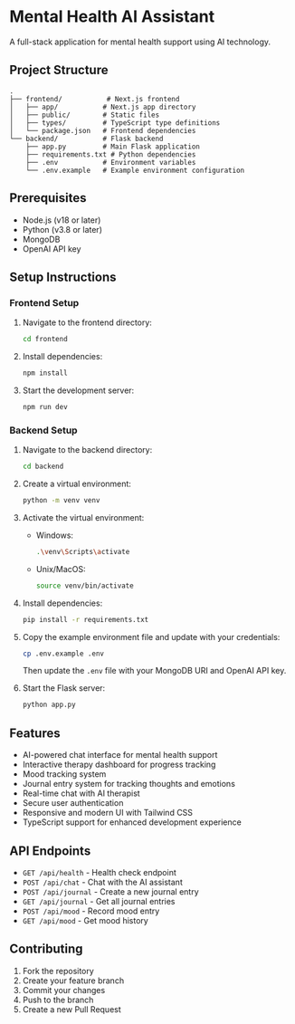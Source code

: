 # Mental Health AI Assistant

A full-stack application for mental health support using AI technology.

## Project Structure

```
.
├── frontend/           # Next.js frontend
│   ├── app/           # Next.js app directory
│   ├── public/        # Static files
│   ├── types/         # TypeScript type definitions
│   └── package.json   # Frontend dependencies
└── backend/           # Flask backend
    ├── app.py         # Main Flask application
    ├── requirements.txt # Python dependencies
    ├── .env           # Environment variables
    └── .env.example   # Example environment configuration
```

## Prerequisites

- Node.js (v18 or later)
- Python (v3.8 or later)
- MongoDB
- OpenAI API key

## Setup Instructions

### Frontend Setup

1. Navigate to the frontend directory:
   ```bash
   cd frontend
   ```

2. Install dependencies:
   ```bash
   npm install
   ```

3. Start the development server:
   ```bash
   npm run dev
   ```

### Backend Setup

1. Navigate to the backend directory:
   ```bash
   cd backend
   ```

2. Create a virtual environment:
   ```bash
   python -m venv venv
   ```

3. Activate the virtual environment:
   - Windows:
     ```bash
     .\venv\Scripts\activate
     ```
   - Unix/MacOS:
     ```bash
     source venv/bin/activate
     ```

4. Install dependencies:
   ```bash
   pip install -r requirements.txt
   ```

5. Copy the example environment file and update with your credentials:
   ```bash
   cp .env.example .env
   ```
   Then update the `.env` file with your MongoDB URI and OpenAI API key.

6. Start the Flask server:
   ```bash
   python app.py
   ```

## Features

- AI-powered chat interface for mental health support
- Interactive therapy dashboard for progress tracking
- Mood tracking system
- Journal entry system for tracking thoughts and emotions
- Real-time chat with AI therapist
- Secure user authentication
- Responsive and modern UI with Tailwind CSS
- TypeScript support for enhanced development experience

## API Endpoints

- `GET /api/health` - Health check endpoint
- `POST /api/chat` - Chat with the AI assistant
- `POST /api/journal` - Create a new journal entry
- `GET /api/journal` - Get all journal entries
- `POST /api/mood` - Record mood entry
- `GET /api/mood` - Get mood history

## Contributing

1. Fork the repository
2. Create your feature branch
3. Commit your changes
4. Push to the branch
5. Create a new Pull Request 